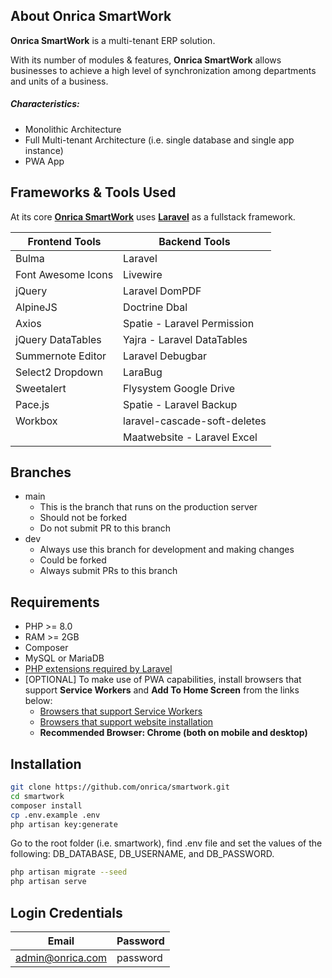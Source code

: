 <!-- <br/>

<p>
	<img src="https://onricatech.com/img/logo.png" width="200" />
</p>

<br/> -->

## About Onrica SmartWork

**Onrica SmartWork** is a multi-tenant ERP solution.

With its number of modules & features, **Onrica SmartWork** allows businesses to achieve a high level of synchronization among departments and units of a business.

##### Characteristics:

-   Monolithic Architecture
-   Full Multi-tenant Architecture (i.e. single database and single app instance)
-   PWA App

## Frameworks & Tools Used

At its core [**Onrica SmartWork**](https://onricatech.com/products/smartwork) uses [**Laravel**](https://laravel.com) as a fullstack framework.

| Frontend Tools     | Backend Tools                |
| ------------------ | ---------------------------- |
| Bulma              | Laravel                      |
| Font Awesome Icons | Livewire                     |
| jQuery             | Laravel DomPDF               |
| AlpineJS           | Doctrine Dbal                |
| Axios              | Spatie - Laravel Permission  |
| jQuery DataTables  | Yajra - Laravel DataTables   |
| Summernote Editor  | Laravel Debugbar             |
| Select2 Dropdown   | LaraBug                      |
| Sweetalert         | Flysystem Google Drive       |
| Pace.js            | Spatie - Laravel Backup      |
| Workbox            | laravel-cascade-soft-deletes |
|                    | Maatwebsite - Laravel Excel  |

## Branches

-   main
    -   This is the branch that runs on the production server
    -   Should not be forked
    -   Do not submit PR to this branch
-   dev
    -   Always use this branch for development and making changes
    -   Could be forked
    -   Always submit PRs to this branch

## Requirements

-   PHP >= 8.0
-   RAM >= 2GB
-   Composer
-   MySQL or MariaDB
-   [PHP extensions required by Laravel](https://laravel.com/docs/9.x/deployment#server-requirements)
-   [OPTIONAL] To make use of PWA capabilities, install browsers that support **Service Workers** and **Add To Home Screen** from the links below:
    -   [Browsers that support Service Workers](https://caniuse.com/?search=service%20worker)
    -   [Browsers that support website installation](https://caniuse.com/?search=a2hs)
    -   **Recommended Browser: Chrome (both on mobile and desktop)**

## Installation

```bash
git clone https://github.com/onrica/smartwork.git
cd smartwork
composer install
cp .env.example .env
php artisan key:generate
```

Go to the root folder (i.e. smartwork), find .env file and set the values of the following: DB_DATABASE, DB_USERNAME, and DB_PASSWORD.

```bash
php artisan migrate --seed
php artisan serve
```

## Login Credentials

| Email            | Password |
| ---------------- | -------- |
| admin@onrica.com | password |
